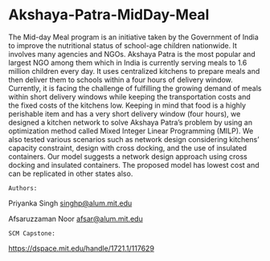 # Akshaya-Patra-MidDay-Meal
The Mid-day Meal program is an initiative taken by the Government of India to improve the nutritional status of school-age children nationwide. It involves many agencies and NGOs. Akshaya Patra is the most popular and largest NGO among them which in India is currently serving meals to 1.6 million children every day. It uses centralized kitchens to prepare meals and then deliver them to schools within a four hours of delivery window. Currently, it is facing the challenge of fulfilling the growing demand of meals within short delivery windows while keeping the transportation costs and the fixed costs of the kitchens low. Keeping in mind that food is a highly perishable item and has a very short delivery window (four hours), we designed a kitchen network to solve Akshaya Patra’s problem by using an optimization method called Mixed Integer Linear Programming (MILP). We also tested various scenarios such as network design considering kitchens’ capacity constraint, design with cross docking, and the use of insulated containers. Our model suggests a network design approach using cross docking and insulated containers. The proposed model has lowest cost and can be replicated in other states also.

`Authors:`

Priyanka Singh singhp@alum.mit.edu

Afsaruzzaman Noor afsar@alum.mit.edu

`SCM Capstone:`

https://dspace.mit.edu/handle/1721.1/117629
